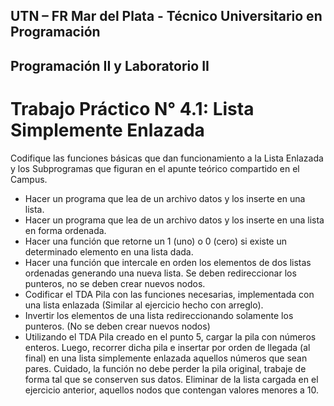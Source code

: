 ## UTN – FR Mar del Plata - Técnico Universitario en Programación
## Programación II y Laboratorio II

# Trabajo Práctico N° 4.1: Lista Simplemente Enlazada 

Codifique las funciones básicas que dan funcionamiento a la Lista Enlazada y los Subprogramas que figuran en el apunte teórico compartido en el Campus.

* Hacer un programa que lea de un archivo datos y los inserte en una lista. 
* Hacer un programa que lea de un archivo datos y los inserte en una lista en forma ordenada. 
* Hacer una función que retorne un 1 (uno) o 0 (cero) si existe un determinado elemento en una lista dada. 
* Hacer una función que intercale en orden los elementos de dos listas ordenadas generando una nueva lista. Se deben redireccionar los punteros, no se deben crear nuevos nodos. 
* Codificar el TDA Pila con las funciones necesarias, implementada con una lista enlazada (Similar al ejercicio hecho con arreglo). 
* Invertir los elementos de una lista redireccionando solamente los punteros. (No se deben crear nuevos nodos)
* Utilizando el TDA Pila creado en el punto 5, cargar la pila con números enteros.
Luego, recorrer dicha pila e insertar por orden de llegada (al final) en una lista simplemente enlazada aquellos números que sean pares. Cuidado, la función no debe perder la pila original, trabaje de forma tal que se conserven sus datos.
Eliminar de la lista cargada en el ejercicio anterior, aquellos nodos que contengan valores menores a 10.
